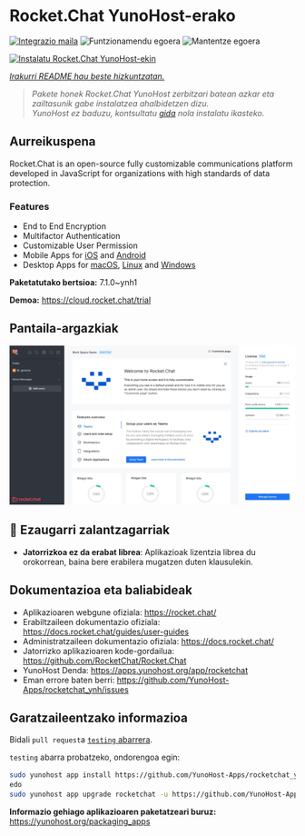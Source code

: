 <!--
Ohart ongi: README hau automatikoki sortu da <https://github.com/YunoHost/apps/tree/master/tools/readme_generator>ri esker
EZ editatu eskuz.
-->

# Rocket.Chat YunoHost-erako

[![Integrazio maila](https://dash.yunohost.org/integration/rocketchat.svg)](https://ci-apps.yunohost.org/ci/apps/rocketchat/) ![Funtzionamendu egoera](https://ci-apps.yunohost.org/ci/badges/rocketchat.status.svg) ![Mantentze egoera](https://ci-apps.yunohost.org/ci/badges/rocketchat.maintain.svg)

[![Instalatu Rocket.Chat YunoHost-ekin](https://install-app.yunohost.org/install-with-yunohost.svg)](https://install-app.yunohost.org/?app=rocketchat)

_[Irakurri README hau beste hizkuntzatan.](./ALL_README.md)_

> _Pakete honek Rocket.Chat YunoHost zerbitzari batean azkar eta zailtasunik gabe instalatzea ahalbidetzen dizu._  
> _YunoHost ez baduzu, kontsultatu [gida](https://yunohost.org/install) nola instalatu ikasteko._

## Aurreikuspena

Rocket.Chat is an open-source fully customizable communications platform developed in JavaScript for organizations with high standards of data protection.

### Features

- End to End Encryption
- Multifactor Authentication
- Customizable User Permission
- Mobile Apps for [iOS](https://apps.apple.com/app/rocket-chat/id1148741252) and [Android](https://play.google.com/store/apps/details?id=chat.rocket.android)
- Desktop Apps for [macOS](https://apps.apple.com/br/app/rocket-chat/id1086818840), [Linux](https://snapcraft.io/rocketchat-desktop) and [Windows](https://releases.rocket.chat/desktop/latest/download)

**Paketatutako bertsioa:** 7.1.0~ynh1

**Demoa:** <https://cloud.rocket.chat/trial>

## Pantaila-argazkiak

![Rocket.Chat(r)en pantaila-argazkia](./doc/screenshots/screenshot.jpg)

## :red_circle: Ezaugarri zalantzagarriak

- **Jatorrizkoa ez da erabat librea**: Aplikazioak lizentzia librea du orokorrean, baina bere erabilera mugatzen duten klausulekin.

## Dokumentazioa eta baliabideak

- Aplikazioaren webgune ofiziala: <https://rocket.chat/>
- Erabiltzaileen dokumentazio ofiziala: <https://docs.rocket.chat/guides/user-guides>
- Administratzaileen dokumentazio ofiziala: <https://docs.rocket.chat/>
- Jatorrizko aplikazioaren kode-gordailua: <https://github.com/RocketChat/Rocket.Chat>
- YunoHost Denda: <https://apps.yunohost.org/app/rocketchat>
- Eman errore baten berri: <https://github.com/YunoHost-Apps/rocketchat_ynh/issues>

## Garatzaileentzako informazioa

Bidali `pull request`a [`testing` abarrera](https://github.com/YunoHost-Apps/rocketchat_ynh/tree/testing).

`testing` abarra probatzeko, ondorengoa egin:

```bash
sudo yunohost app install https://github.com/YunoHost-Apps/rocketchat_ynh/tree/testing --debug
edo
sudo yunohost app upgrade rocketchat -u https://github.com/YunoHost-Apps/rocketchat_ynh/tree/testing --debug
```

**Informazio gehiago aplikazioaren paketatzeari buruz:** <https://yunohost.org/packaging_apps>
